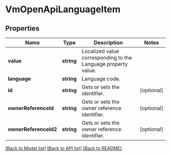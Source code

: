 # VmOpenApiLanguageItem

## Properties
Name | Type | Description | Notes
------------ | ------------- | ------------- | -------------
**value** | **string** | Localized value corresponding to the Language property value. | 
**language** | **string** | Language code. | 
**id** | **string** | Gets or sets the identifier. | [optional] 
**ownerReferenceId** | **string** | Gets or sets the owner reference identifier. | [optional] 
**ownerReferenceId2** | **string** | Gets or sets the owner reference identifier. | [optional] 

[[Back to Model list]](../../README.md#documentation-for-models) [[Back to API list]](../../README.md#documentation-for-api-endpoints) [[Back to README]](../../README.md)

